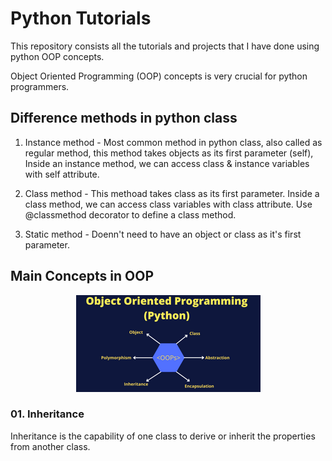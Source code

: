 # Python Tutorials

This repository consists all the tutorials and projects that I have done using  python OOP concepts.

Object Oriented Programming (OOP) concepts is very crucial for python programmers.

## Difference methods in python class
01. Instance method - Most common method in python class, also called as regular method, this method takes objects as its first parameter (self), Inside an instance method, we can access class & instance variables with self attribute.

02. Class method - This methoad takes class as its first parameter. Inside a class method, we can access class variables with class attribute. Use @classmethod decorator to define a class method.

03. Static method - Doenn't need to have an object or class as it's first parameter. 

## Main Concepts in OOP
<p align="center">
  <img src="https://github.com/vidush5/Python-Tutorials/blob/main/rsz_img.png" />
</p>

### 01. Inheritance
Inheritance is the capability of one class to derive or inherit the properties from another class.

